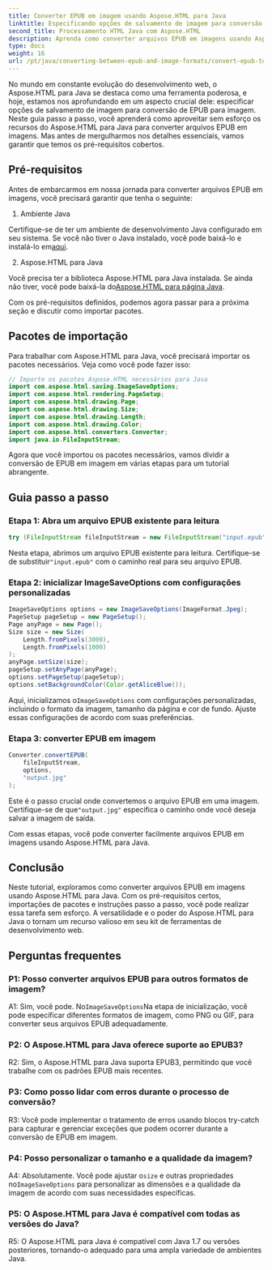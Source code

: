 ```yaml
---
title: Converter EPUB em imagem usando Aspose.HTML para Java
linktitle: Especificando opções de salvamento de imagem para conversão de EPUB em imagem
second_title: Processamento HTML Java com Aspose.HTML
description: Aprenda como converter arquivos EPUB em imagens usando Aspose.HTML para Java. Este guia passo a passo abrange pré-requisitos, importações de pacotes e o processo de conversão.
type: docs
weight: 16
url: /pt/java/converting-between-epub-and-image-formats/convert-epub-to-image-specify-image-save-options/
---
```

No mundo em constante evolução do desenvolvimento web, o Aspose.HTML para Java se destaca como uma ferramenta poderosa, e hoje, estamos nos aprofundando em um aspecto crucial dele: especificar opções de salvamento de imagem para conversão de EPUB para imagem. Neste guia passo a passo, você aprenderá como aproveitar sem esforço os recursos do Aspose.HTML para Java para converter arquivos EPUB em imagens. Mas antes de mergulharmos nos detalhes essenciais, vamos garantir que temos os pré-requisitos cobertos.

## Pré-requisitos

Antes de embarcarmos em nossa jornada para converter arquivos EPUB em imagens, você precisará garantir que tenha o seguinte:

1. Ambiente Java

 Certifique-se de ter um ambiente de desenvolvimento Java configurado em seu sistema. Se você não tiver o Java instalado, você pode baixá-lo e instalá-lo em[aqui](https://www.java.com).

2. Aspose.HTML para Java

 Você precisa ter a biblioteca Aspose.HTML para Java instalada. Se ainda não tiver, você pode baixá-la do[Aspose.HTML para página Java](https://releases.aspose.com/html/java/).

Com os pré-requisitos definidos, podemos agora passar para a próxima seção e discutir como importar pacotes.

## Pacotes de importação

Para trabalhar com Aspose.HTML para Java, você precisará importar os pacotes necessários. Veja como você pode fazer isso:

```java
// Importe os pacotes Aspose.HTML necessários para Java
import com.aspose.html.saving.ImageSaveOptions;
import com.aspose.html.rendering.PageSetup;
import com.aspose.html.drawing.Page;
import com.aspose.html.drawing.Size;
import com.aspose.html.drawing.Length;
import com.aspose.html.drawing.Color;
import com.aspose.html.converters.Converter;
import java.io.FileInputStream;
```

Agora que você importou os pacotes necessários, vamos dividir a conversão de EPUB em imagem em várias etapas para um tutorial abrangente.

## Guia passo a passo

### Etapa 1: Abra um arquivo EPUB existente para leitura

```java
try (FileInputStream fileInputStream = new FileInputStream("input.epub")) {
```

Nesta etapa, abrimos um arquivo EPUB existente para leitura. Certifique-se de substituir`"input.epub"` com o caminho real para seu arquivo EPUB.

### Etapa 2: inicializar ImageSaveOptions com configurações personalizadas

```java
ImageSaveOptions options = new ImageSaveOptions(ImageFormat.Jpeg);
PageSetup pageSetup = new PageSetup();
Page anyPage = new Page();
Size size = new Size(
    Length.fromPixels(3000),
    Length.fromPixels(1000)
);
anyPage.setSize(size);
pageSetup.setAnyPage(anyPage);
options.setPageSetup(pageSetup);
options.setBackgroundColor(Color.getAliceBlue());
```

 Aqui, inicializamos o`ImageSaveOptions` com configurações personalizadas, incluindo o formato da imagem, tamanho da página e cor de fundo. Ajuste essas configurações de acordo com suas preferências.

### Etapa 3: converter EPUB em imagem

```java
Converter.convertEPUB(
    fileInputStream,
    options,
    "output.jpg"
);
```

 Este é o passo crucial onde convertemos o arquivo EPUB em uma imagem. Certifique-se de que`"output.jpg"` especifica o caminho onde você deseja salvar a imagem de saída.

Com essas etapas, você pode converter facilmente arquivos EPUB em imagens usando Aspose.HTML para Java.

## Conclusão

Neste tutorial, exploramos como converter arquivos EPUB em imagens usando Aspose.HTML para Java. Com os pré-requisitos certos, importações de pacotes e instruções passo a passo, você pode realizar essa tarefa sem esforço. A versatilidade e o poder do Aspose.HTML para Java o tornam um recurso valioso em seu kit de ferramentas de desenvolvimento web.

## Perguntas frequentes

### P1: Posso converter arquivos EPUB para outros formatos de imagem?

 A1: Sim, você pode. No`ImageSaveOptions`Na etapa de inicialização, você pode especificar diferentes formatos de imagem, como PNG ou GIF, para converter seus arquivos EPUB adequadamente.

### P2: O Aspose.HTML para Java oferece suporte ao EPUB3?

R2: Sim, o Aspose.HTML para Java suporta EPUB3, permitindo que você trabalhe com os padrões EPUB mais recentes.

### P3: Como posso lidar com erros durante o processo de conversão?

R3: Você pode implementar o tratamento de erros usando blocos try-catch para capturar e gerenciar exceções que podem ocorrer durante a conversão de EPUB em imagem.

### P4: Posso personalizar o tamanho e a qualidade da imagem?

 A4: Absolutamente. Você pode ajustar o`size` e outras propriedades no`ImageSaveOptions` para personalizar as dimensões e a qualidade da imagem de acordo com suas necessidades específicas.

### P5: O Aspose.HTML para Java é compatível com todas as versões do Java?

R5: O Aspose.HTML para Java é compatível com Java 1.7 ou versões posteriores, tornando-o adequado para uma ampla variedade de ambientes Java.